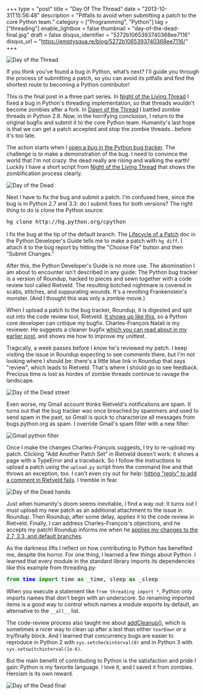 +++
type = "post"
title = "Day Of The Thread"
date = "2013-10-31T15:56:48"
description = "Pitfalls to avoid when submitting a patch to the core Python team."
category = ["Programming", "Python"]
tag = ["threading"]
enable_lightbox = false
thumbnail = "day-of-the-dead-final.jpg"
draft = false
disqus_identifier = "5272b1065393740368ee7116"
disqus_url = "https://emptysqua.re/blog/5272b1065393740368ee7116/"
+++

<p><img style="display:block; margin-left:auto; margin-right:auto;" src="day-of-the-thread.jpg" alt="Day of the Thread" title="Day of the Thread" /></p>
<p>If you think you&rsquo;ve found a bug in Python, what&rsquo;s next? I'll guide you through the process of submitting a patch, so you can avoid its pitfalls and find the shortest route to becoming a Python contributor!</p>
<p>This is the final post in a three part series. In <a href="/night-of-the-living-thread/">Night of the Living Thread</a> I fixed a bug in Python's threading implementation, so that threads wouldn't become zombies after a fork. In <a href="/dawn-of-the-thread/">Dawn of the Thread</a> I battled zombie threads in Python 2.6. Now, in the horrifying conclusion, I return to the original bugfix and submit it to the core Python team. Humanity's last hope is that we can get a patch accepted and stop the zombie threads...before it's too late.</p>
<p>The action starts when I <a href="http://bugs.python.org/review/18418">open a bug in the Python bug tracker</a>. The challenge is to make a demonstration of the bug. I need to convince the world that I'm not crazy: the dead really are rising and walking the earth! Luckily I have a short script from <a href="/night-of-the-living-thread/">Night of the Living Thread</a> that shows the zombification process clearly.</p>
<p><img style="display:block; margin-left:auto; margin-right:auto;" src="day-of-the-dead-head.jpg" alt="Day of the Dead" title="Day of the Dead" /></p>
<p>Next I have to fix the bug and submit a patch. I'm confused here, since the bug is in Python 2.7 and 3.3: do I submit fixes for both versions? The right thing to do is clone the Python source:</p>
<div class="codehilite" style="background: #f8f8f8"><pre style="line-height: 125%">hg clone http://hg.python.org/cpython
</pre></div>


<p>I fix the bug at the tip of the default branch. The <a href="http://docs.python.org/devguide/patch.html">Lifecycle of a Patch</a> doc in the Python Developer's Guide tells me to make a patch with <code>hg diff</code>. I attach it to the bug report by hitting the "Choose File" button and then "Submit Changes."</p>
<p>After this, the Python Developer's Guide is no more use. The abomination I am about to encounter isn't described in any guide: The Python bug tracker is a version of Roundup, hacked to pieces and sewn together with a code review tool called Rietveld. The resulting botched nightmare is covered in scabs, stitches, and suppurating wounds. It's a revolting Frankenstein's monster. (And I thought this was only a zombie movie.)</p>
<p>When I upload a patch to the bug tracker, Roundup, it is digested and spit out into the code review tool, Rietveld. <a href="http://bugs.python.org/review/18418/#ps8819">It shows up like this</a>, so a Python core developer can critique my bugfix. Charles-Fran&ccedil;ois Natali is my reviewer. He suggests a cleaner bugfix <a href="/night-of-the-living-thread/">which you can read about in my earlier post</a>, and shows me how to improve my unittest.</p>
<p>Tragically, a week passes before I <em>know</em> he's reviewed my patch. I keep visiting the issue in Roundup expecting to see comments there, but I'm not looking where I should be: there's a little blue link in Roundup that says "review", which leads to Rietveld. That's where I should go to see feedback. Precious time is lost as hordes of zombie threads continue to ravage the landscape.</p>
<p><img style="display:block; margin-left:auto; margin-right:auto;" src="day-of-the-dead-street.jpg" alt="Day of the Dead street" title="Day of the Dead street" /></p>
<p>Even worse, my Gmail account thinks Rietveld's notifications are spam. It turns out that the bug tracker was once breached by spammers and used to send spam in the past, so Gmail is quick to characterize all messages from bugs.python.org as spam. I override Gmail's spam filter with a new filter:</p>
<p><img style="display:block; margin-left:auto; margin-right:auto;" src="gmail-python-filter.png" alt="Gmail python filter" title="Gmail python filter" /></p>
<p>Once I make the changes Charles-Fran&ccedil;ois suggests, I try to re-upload my patch. Clicking "Add Another Patch Set" in Rietveld doesn't work: it shows a page with a TypeError and a traceback. So I follow the instructions to upload a patch using the <code>upload.py</code> script from the command line and that throws an exception, too. I can't even cry out for help: <a href="http://psf.upfronthosting.co.za/roundup/meta/issue517">hitting "reply" to add a comment in Rietveld fails</a>. I tremble in fear.</p>
<p><img style="display:block; margin-left:auto; margin-right:auto;" src="day-of-the-dead-hands.jpg" alt="Day of the Dead hands" title="Day of the Dead hands" /></p>
<p>Just when humanity's doom seems inevitable, I find a way out: It turns out I must upload my new patch as an additional attachment to the issue in Roundup. Then Roundup, after some delay, applies it to the code review in Rietveld. Finally, I can address Charles-Fran&ccedil;ois's objections, and he accepts my patch! Roundup informs me when he <a href="http://bugs.python.org/msg196581">applies my changes to the 2.7, 3.3, and default branches</a>.</p>
<p>As the darkness lifts I reflect on how contributing to Python has benefited me, despite the horror. For one thing, I learned a few things about Python. I learned that every module in the standard library imports its dependencies like this example from threading.py:</p>
<div class="codehilite" style="background: #f8f8f8"><pre style="line-height: 125%"><span style="color: #008000; font-weight: bold">from</span> <span style="color: #0000FF; font-weight: bold">time</span> <span style="color: #008000; font-weight: bold">import</span> time <span style="color: #008000; font-weight: bold">as</span> _time, sleep <span style="color: #008000; font-weight: bold">as</span> _sleep
</pre></div>


<p>When you execute a statement like <code>from threading import *</code>, Python only imports names that don't begin with an underscore. So renaming imported items is a good way to control which names a module exports by default, an alternative to the <code>__all__</code> list.</p>
<p>The code-review process also taught me about <a href="http://docs.python.org/2/library/unittest.html#unittest.TestCase.addCleanup">addCleanup()</a>, which is sometimes a nicer way to clean up after a test than either <code>tearDown</code> or a try/finally block. And I learned that concurrency bugs are easier to reproduce in Python 2 with <code>sys.setcheckinterval(0)</code> and in Python 3 with <code>sys.setswitchinterval(1e-6)</code>.</p>
<p>But the main benefit of contributing to Python is the satisfaction and pride I gain: Python is my favorite language. I love it, and I saved it from zombies. Heroism is its own reward.</p>
<p><img style="display:block; margin-left:auto; margin-right:auto;" src="day-of-the-dead-final.jpg" alt="Day of the Dead final" title="Day of the Dead final" /></p>
